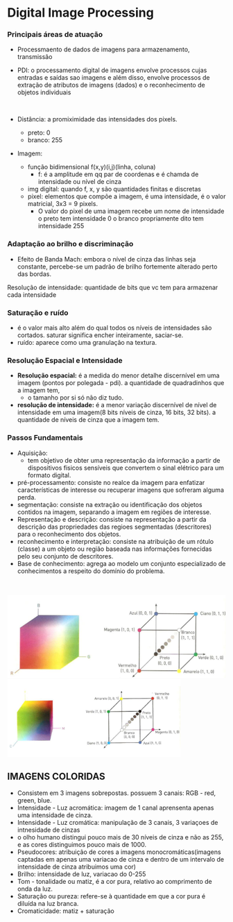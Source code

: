 # Digital Image Processing

### Principais áreas de atuação
- Processmaento de dados de imagens para armazenamento, transmissão 

- PDI: o processamento digital de imagens envolve processos cujas entradas e saídas sao imagens e além disso, envolve processos de extração de atributos de imagens (dados) e o reconhecimento de objetos individuais

<br/>


- Distância: a promiximidade das intensidades dos pixels.
  - preto: 0
  - branco: 255

- Imagem:
  - função bidimensional f(x,y)(i,j)(linha, coluna)
    - f: é a amplitude em qq par de coordenas e é chamda de intensidade ou nível de cinza
  - img digital: quando f, x, y são quantidades finitas e discretas
  - pixel: elementos que compõe a imagem, é uma intensidade, é o valor matricial, 3x3 = 9 pixels.
    - O valor do pixel de uma imagem recebe um nome de intensidade o preto tem intensidade 0 o branco propriamente dito tem intensidade 255


### Adaptação ao brilho e discriminação 
- Efeito de Banda Mach: embora o nível de cinza das linhas seja constante, percebe-se um padrão de brilho fortemente alterado perto das bordas.


Resolução de intensidade: quantidade de bits que vc tem para armazenar cada intensidade

### Saturação e ruído
- é o valor mais alto além do qual todos os níveis de intensidades são cortados. saturar significa encher inteiramente, saciar-se.
- ruído: aparece como uma granulação na textura. 


### Resolução Espacial e Intensidade
- **Resolução espacial:** é a medida do menor detalhe discernível em uma imagem (pontos por polegada - pdi).  a quantidade de quadradinhos que a imagem tem, 
  - o tamanho por si só não diz tudo.
- **resolução de intensidade:** é a menor variação discernível de nível de intensidade em uma imagem(8 bits níveis de cinza, 16 bits, 32 bits). a quantidade de níveis de cinza que a imagem tem.


### Passos Fundamentais
- Aquisição:
  - tem objetivo de obter uma representação da informação a partir de dispositivos fisicos sensíveis que convertem o sinal elétrico para um formato digital.
- pré-processamento: consiste no realce da imagem para enfatizar características de interesse ou recuperar imagens que sofreram alguma perda.
- segmentação: consiste na extração ou identificação dos objetos contidos na imagem, separando a imagem em regiões de interesse.
- Representação e descrição: consiste na representação a partir da descrição das propriedades das regioes segmentadas (descritores) para o reconhecimento dos objetos.
- reconhecimento e interpretação: consiste na atribuição de um rótulo (classe) a um objeto ou região baseada nas informações fornecidas pelo seu conjunto de descritores.
- Base de conhecimento: agrega ao modelo um conjunto especializado de conhecimentos a respeito do domínio do problema. 

<br/>
<br/>

<img src="https://raw.githubusercontent.com/jcarloscody/DigitalImageProcessing/main/images/modelorgb.jpg" alt="Nature">

<br/>

<img src="https://raw.githubusercontent.com/jcarloscody/DigitalImageProcessing/main/images/modelocmyk.PNG" alt="Nature">

## IMAGENS COLORIDAS
  - Consistem em 3 imagens sobrepostas. possuem 3 canais: RGB - red, green, blue.
  - Intensidade - Luz acromática: imagem de 1 canal aprensenta apenas uma intensidade de cinza.
  - Intensidade - Luz cromática: manipulação de 3 canais, 3 variaçoes de intnesidade de cinzas 
  - o olho humano distingui pouco mais de 30 níveis de cinza e não as 255, e as cores distinguimos pouco mais de 1000.
  - Pseudocores: atribuição de cores a imagens monocromáticas(imagens captadas em apenas uma variacao de cinza e dentro de um intervalo de intensidade de cinza atribuimos uma cor)
  - Brilho: intensidade de luz, variacao do 0-255
  - Tom - tonalidade ou matiz, é a cor pura, relativo ao comprimento de onda da luz.
  - Saturação ou pureza: refere-se à quantidade em que a cor pura é diluída na luz branca.
  - Cromaticidade: matiz + saturação
